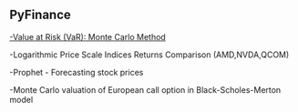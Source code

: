 ## PyFinance
[-Value at Risk (VaR): Monte Carlo Method](https://github.com/borja-izquierdo/portfolio/blob/main/Finance/Value_at_Risk_(VaR)_Monte_Carlo.ipynb)


-Logarithmic Price Scale Indices Returns Comparison (AMD,NVDA,QCOM)


-Prophet - Forecasting stock prices


-Monte Carlo valuation of European call option in Black-Scholes-Merton model
